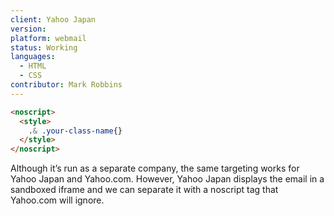 ```yaml
---
client: Yahoo Japan
version:
platform: webmail
status: Working
languages:
  - HTML
  - CSS
contributor: Mark Robbins
---
```


```html
<noscript>
  <style>
    .& .your-class-name{}
  </style>
</noscript>
```

Although it’s run as a separate company, the same targeting works for Yahoo Japan and Yahoo.com. However, Yahoo Japan displays the email in a sandboxed iframe and we can separate it with a noscript tag that Yahoo.com will ignore.
